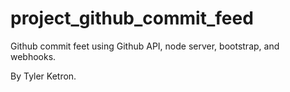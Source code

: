 # project_github_commit_feed

Github commit feet using Github API, node server, bootstrap, and webhooks.

By Tyler Ketron.
